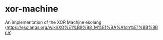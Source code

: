 # xor-machine
An implementation of the XOṘ Mạchịne esolang (https://esolangs.org/wiki/XO%E1%B9%98_M%E1%BA%A1ch%E1%BB%8Bne)
